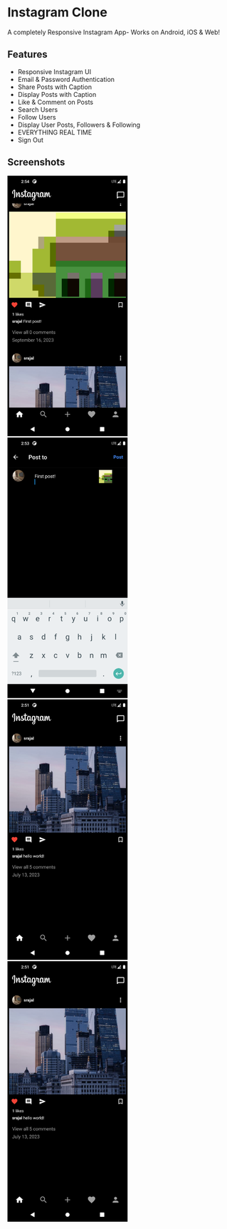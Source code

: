 # Instagram Clone

A completely Responsive Instagram App- Works on Android, iOS & Web!

## Features
* Responsive Instagram UI
* Email & Password Authentication
* Share Posts with Caption
* Display Posts with Caption
* Like & Comment on Posts
* Search Users
* Follow Users
* Display User Posts, Followers & Following
* EVERYTHING REAL TIME
* Sign Out

## Screenshots
<img src="https://github.com/SrajalDixit/Instagram-Clone/blob/main/Screenshot_1694856268.png" alt="My Image" width="270" height="585">
<img src="https://github.com/SrajalDixit/Instagram-Clone/blob/main/Screenshot_1694856181.png" alt="My Image" width="270" height="585">
<img src="https://github.com/SrajalDixit/Instagram-Clone/blob/main/Screenshot_1694856090.png" alt="My Image" width="270" height="585">
<img src="https://github.com/SrajalDixit/Instagram-Clone/blob/main/Screenshot_1694856090.png" alt="My Image" width="270" height="585">



